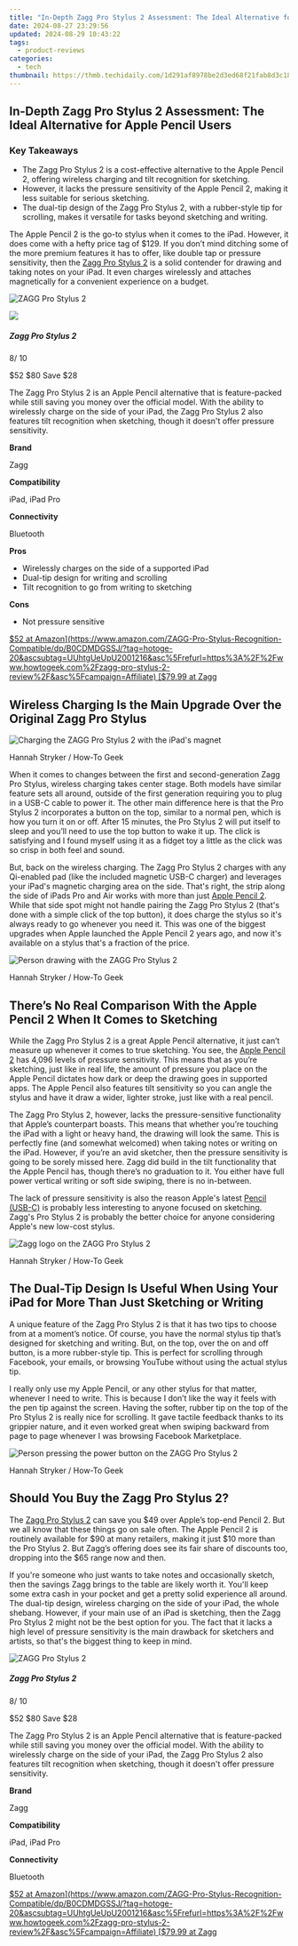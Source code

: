 ```yaml
---
title: "In-Depth Zagg Pro Stylus 2 Assessment: The Ideal Alternative for Apple Pencil Users"
date: 2024-08-27 23:29:56
updated: 2024-08-29 10:43:22
tags:
  - product-reviews
categories:
  - tech
thumbnail: https://thmb.techidaily.com/1d291af8978be2d3ed68f21fab8d3c18b52d91cbf5f6bf24cf32d1b4599125f8.jpg
---
```


## In-Depth Zagg Pro Stylus 2 Assessment: The Ideal Alternative for Apple Pencil Users

### Key Takeaways

* The Zagg Pro Stylus 2 is a cost-effective alternative to the Apple Pencil 2, offering wireless charging and tilt recognition for sketching.
* However, it lacks the pressure sensitivity of the Apple Pencil 2, making it less suitable for serious sketching.
* The dual-tip design of the Zagg Pro Stylus 2, with a rubber-style tip for scrolling, makes it versatile for tasks beyond sketching and writing.

 The Apple Pencil 2 is the go-to stylus when it comes to the iPad. However, it does come with a hefty price tag of $129\. If you don’t mind ditching some of the more premium features it has to offer, like double tap or pressure sensitivity, then the [Zagg Pro Stylus 2](https://www.amazon.com/ZAGG-Pro-Stylus-Recognition-Compatible/dp/B0CDMDGSSJ?tag=hotoge-20&ascsubtag=UUhtgUeUpU2001216&asc%5Frefurl=https%3A%2F%2Fwww.howtogeek.com%2Fzagg-pro-stylus-2-review%2F&asc%5Fcampaign=Affiliate) is a solid contender for drawing and taking notes on your iPad. It even charges wirelessly and attaches magnetically for a convenient experience on a budget.

![ZAGG Pro Stylus 2](https://static1.howtogeekimages.com/wordpress/wp-content/uploads/2024/08/zagg-pro-stylus-2.png) 

![](https://static1.howtogeekimages.com/wordpresshttps://static0.howtogeekimages.com/wordpress/wp-content/uploads/2023/09/htg-rec-3x.png) 

#####  Zagg Pro Stylus 2

8/ 10 

$52 $80 Save $28 

The Zagg Pro Stylus 2 is an Apple Pencil alternative that is feature-packed while still saving you money over the official model. With the ability to wirelessly charge on the side of your iPad, the Zagg Pro Stylus 2 also features tilt recognition when sketching, though it doesn't offer pressure sensitivity.

**Brand** 

 Zagg 

**Compatibility** 

 iPad, iPad Pro 

**Connectivity** 

 Bluetooth 

**Pros** 
* Wirelessly charges on the side of a supported iPad
* Dual-tip design for writing and scrolling
* Tilt recognition to go from writing to sketching

**Cons** 
* Not pressure sensitive

[$52 at Amazon](https://www.amazon.com/ZAGG-Pro-Stylus-Recognition-Compatible/dp/B0CDMDGSSJ/?tag=hotoge-20&ascsubtag=UUhtgUeUpU2001216&asc%5Frefurl=https%3A%2F%2Fwww.howtogeek.com%2Fzagg-pro-stylus-2-review%2F&asc%5Fcampaign=Affiliate) [$79.99 at Zagg](https://www.anrdoezrs.net/links/3607085/type/dlg/sid/UUhtgUeUpU2001216/https://www.zagg.com/pro-stylus-2) 

##  Wireless Charging Is the Main Upgrade Over the Original Zagg Pro Stylus

![Charging the ZAGG Pro Stylus 2 with the iPad's magnet](https://static1.howtogeekimages.com/wordpress/wp-content/uploads/wm/2023/12/charging-the-zagg-pro-stylus-2-with-the-ipads-magnetjpg_53297933251_o.jpg) 

Hannah Stryker / How-To Geek

 When it comes to changes between the first and second-generation Zagg Pro Stylus, wireless charging takes center stage. Both models have similar feature sets all around, outside of the first generation requiring you to plug in a USB-C cable to power it. The other main difference here is that the Pro Stylus 2 incorporates a button on the top, similar to a normal pen, which is how you turn it on or off. After 15 minutes, the Pro Stylus 2 will put itself to sleep and you’ll need to use the top button to wake it up. The click is satisfying and I found myself using it as a fidget toy a little as the click was so crisp in both feel and sound.

 But, back on the wireless charging. The Zagg Pro Stylus 2 charges with any Qi-enabled pad (like the included magnetic USB-C charger) and leverages your iPad's magnetic charging area on the side. That's right, the strip along the side of iPads Pro and Air works with more than just [Apple Pencil 2](https://www.amazon.com/Apple-MU8F2AM-A-Pencil-Generation/dp/B07K1WWBJK?tag=hotoge-20&ascsubtag=UUhtgUeUpU2001216&asc%5Frefurl=https%3A%2F%2Fwww.howtogeek.com%2Fzagg-pro-stylus-2-review%2F&asc%5Fcampaign=Affiliate). While that side spot might not handle pairing the Zagg Pro Stylus 2 (that's done with a simple click of the top button), it does charge the stylus so it's always ready to go whenever you need it. This was one of the biggest upgrades when Apple launched the Apple Pencil 2 years ago, and now it's available on a stylus that's a fraction of the price.

![Person drawing with the ZAGG Pro Stylus 2](https://static1.howtogeekimages.com/wordpress/wp-content/uploads/wm/2023/12/person-drawing-with-the-zagg-pro-stylus-2-1jpg_53298179373_o.jpg) 

Hannah Stryker / How-To Geek

##  There’s No Real Comparison With the Apple Pencil 2 When It Comes to Sketching

 While the Zagg Pro Stylus 2 is a great Apple Pencil alternative, it just can’t measure up whenever it comes to true sketching. You see, the [Apple Pencil 2](https://youtube-zero.techidaily.com/ed-2024-approved-scrutinizing-the-financial-lifelines-that-drive-tseries-youtube-success/) has 4,096 levels of pressure sensitivity. This means that as you’re sketching, just like in real life, the amount of pressure you place on the Apple Pencil dictates how dark or deep the drawing goes in supported apps. The Apple Pencil also features tilt sensitivity so you can angle the stylus and have it draw a wider, lighter stroke, just like with a real pencil.

 The Zagg Pro Stylus 2, however, lacks the pressure-sensitive functionality that Apple’s counterpart boasts. This means that whether you’re touching the iPad with a light or heavy hand, the drawing will look the same. This is perfectly fine (and somewhat welcomed) when taking notes or writing on the iPad. However, if you’re an avid sketcher, then the pressure sensitivity is going to be sorely missed here. Zagg did build in the tilt functionality that the Apple Pencil has, though there’s no graduation to it. You either have full power vertical writing or soft side swiping, there is no in-between.

 The lack of pressure sensitivity is also the reason Apple's latest [Pencil (USB-C)](https://shop-links.co/link/?exclusive=1&publisher%5Fslug=howtogeek&u1=UUhtgUeUpU2001216&article%5Fname=Zagg+Pro+Stylus+2+Review%3A+A+Solid+Apple+Pencil+Replacement&article%5Furl=https%3A%2F%2Fwww.howtogeek.com%2Fzagg-pro-stylus-2-review%2F&url=https%3A%2F%2Fwww.bestbuy.com%2Fsite%2Fapple-pencil-usb-c-white%2F6534870.p%3FskuId%3D6534870%26loc%3D1%26gad%5Fsource%3D1) is probably less interesting to anyone focused on sketching. Zagg's Pro Stylus 2 is probably the better choice for anyone considering Apple's new low-cost stylus.

![Zagg logo on the ZAGG Pro Stylus 2](https://static1.howtogeekimages.com/wordpress/wp-content/uploads/wm/2023/12/zagg-logo-on-the-zagg-pro-stylus-2jpg_53298306584_o.jpg) 

Hannah Stryker / How-To Geek

##  The Dual-Tip Design Is Useful When Using Your iPad for More Than Just Sketching or Writing

 A unique feature of the Zagg Pro Stylus 2 is that it has two tips to choose from at a moment’s notice. Of course, you have the normal stylus tip that’s designed for sketching and writing. But, on the top, over the on and off button, is a more rubber-style tip. This is perfect for scrolling through Facebook, your emails, or browsing YouTube without using the actual stylus tip.

 I really only use my Apple Pencil, or any other stylus for that matter, whenever I need to write. This is because I don’t like the way it feels with the pen tip against the screen. Having the softer, rubber tip on the top of the Pro Stylus 2 is really nice for scrolling. It gave tactile feedback thanks to its grippier nature, and it even worked great when swiping backward from page to page whenever I was browsing Facebook Marketplace.

![Person pressing the power button on the ZAGG Pro Stylus 2](https://static1.howtogeekimages.com/wordpress/wp-content/uploads/wm/2023/12/person-pressing-the-power-button-on-the-zagg-pro-stylus-2jpg_53298306174_o.jpg) 

Hannah Stryker / How-To Geek

##  Should You Buy the Zagg Pro Stylus 2?

 The [Zagg Pro Stylus 2](http://www.amazon.com/ZAGG-Pro-Stylus-Recognition-Compatible/dp/B0CDMDGSSJ?tag=hotoge-20&ascsubtag=UUhtgUeUpU2001216&asc%5Frefurl=https%3A%2F%2Fwww.howtogeek.com%2Fzagg-pro-stylus-2-review%2F&asc%5Fcampaign=Affiliate) can save you $49 over Apple’s top-end Pencil 2\. But we all know that these things go on sale often. The Apple Pencil 2 is routinely available for $90 at many retailers, making it just $10 more than the Pro Stylus 2\. But Zagg’s offering does see its fair share of discounts too, dropping into the $65 range now and then.

 If you're someone who just wants to take notes and occasionally sketch, then the savings Zagg brings to the table are likely worth it. You'll keep some extra cash in your pocket and get a pretty solid experience all around. The dual-tip design, wireless charging on the side of your iPad, the whole shebang. However, if your main use of an iPad is sketching, then the Zagg Pro Stylus 2 might not be the best option for you. The fact that it lacks a high level of pressure sensitivity is the main drawback for sketchers and artists, so that's the biggest thing to keep in mind.

![ZAGG Pro Stylus 2](https://static1.howtogeekimages.com/wordpress/wp-content/uploads/2024/08/zagg-pro-stylus-2.png) 

#####  Zagg Pro Stylus 2

8/ 10 

$52 $80 Save $28 

The Zagg Pro Stylus 2 is an Apple Pencil alternative that is feature-packed while still saving you money over the official model. With the ability to wirelessly charge on the side of your iPad, the Zagg Pro Stylus 2 also features tilt recognition when sketching, though it doesn't offer pressure sensitivity.

**Brand** 

 Zagg 

**Compatibility** 

 iPad, iPad Pro 

**Connectivity** 

 Bluetooth 

[$52 at Amazon](https://www.amazon.com/ZAGG-Pro-Stylus-Recognition-Compatible/dp/B0CDMDGSSJ/?tag=hotoge-20&ascsubtag=UUhtgUeUpU2001216&asc%5Frefurl=https%3A%2F%2Fwww.howtogeek.com%2Fzagg-pro-stylus-2-review%2F&asc%5Fcampaign=Affiliate) [$79.99 at Zagg](https://www.anrdoezrs.net/links/3607085/type/dlg/sid/UUhtgUeUpU2001216/https://www.zagg.com/pro-stylus-2)

<ins class="adsbygoogle"
     style="display:block"
     data-ad-format="autorelaxed"
     data-ad-client="ca-pub-7571918770474297"
     data-ad-slot="1223367746"></ins>



<ins class="adsbygoogle"
     style="display:block"
     data-ad-client="ca-pub-7571918770474297"
     data-ad-slot="8358498916"
     data-ad-format="auto"
     data-full-width-responsive="true"></ins>
